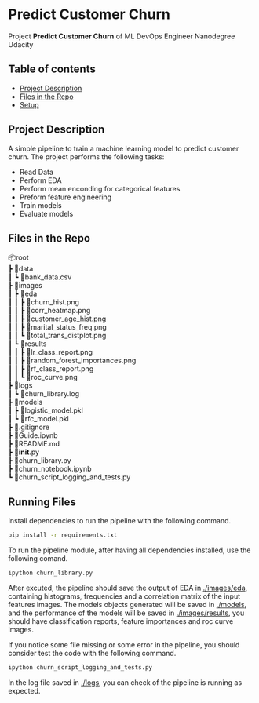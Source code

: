 # Predict Customer Churn

Project **Predict Customer Churn** of ML DevOps Engineer Nanodegree Udacity

## Table of contents
* [Project Description](#project-description)
* [Files in the Repo](#files-in-the-repo)
* [Setup](#setup)

## Project Description
A simple pipeline to train a machine learning model to predict customer churn. The project performs the following tasks:

* Read Data
* Perform EDA
* Perform mean enconding for categorical features
* Preform feature engineering
* Train models
* Evaluate models

## Files in the Repo
📦root  
 ┣ 📂data  
 ┃ ┗ 📜bank_data.csv  
 ┣ 📂images  
 ┃ ┣ 📂eda  
 ┃ ┃ ┣ 📜churn_hist.png  
 ┃ ┃ ┣ 📜corr_heatmap.png  
 ┃ ┃ ┣ 📜customer_age_hist.png  
 ┃ ┃ ┣ 📜marital_status_freq.png  
 ┃ ┃ ┗ 📜total_trans_distplot.png  
 ┃ ┗ 📂results  
 ┃ ┃ ┣ 📜lr_class_report.png  
 ┃ ┃ ┣ 📜random_forest_importances.png  
 ┃ ┃ ┣ 📜rf_class_report.png  
 ┃ ┃ ┗ 📜roc_curve.png  
 ┣ 📂logs  
 ┃ ┗ 📜churn_library.log  
 ┣ 📂models  
 ┃ ┣ 📜logistic_model.pkl  
 ┃ ┗ 📜rfc_model.pkl  
 ┣ 📜.gitignore  
 ┣ 📜Guide.ipynb  
 ┣ 📜README.md  
 ┣ 📜__init__.py  
 ┣ 📜churn_library.py  
 ┣ 📜churn_notebook.ipynb  
 ┗ 📜churn_script_logging_and_tests.py  

## Running Files
Install dependencies to run the pipeline with the following command.

```bash
pip install -r requirements.txt
```

To run the pipeline module, after having all dependencies installed, use the following comand.

```bash
ipython churn_library.py
```

After excuted, the pipeline should save the output of EDA in [./images/eda](./images/eda), containing histograms, frequencies and a correlation matrix of the input features images. The models objects generated will be saved in [./models](./models), and the performance of the models will be saved in [./images/results](./images/results), you should have classification reports, feature importances and roc curve images.

If you notice some file missing or some error in the pipeline, you should consider test the code with the following command.

```bash
ipython churn_script_logging_and_tests.py
```

In the log file saved in [./logs](./logs), you can check of the pipeline is running as expected.

